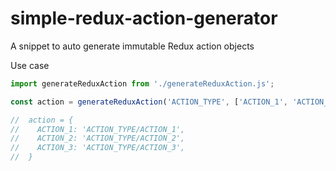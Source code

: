 # simple-redux-action-generator
A snippet to auto generate immutable Redux action objects

Use case

```javascript
import generateReduxAction from './generateReduxAction.js';

const action = generateReduxAction('ACTION_TYPE', ['ACTION_1', 'ACTION_2', 'ACTION_3']);

//  action = {
//    ACTION_1: 'ACTION_TYPE/ACTION_1',
//    ACTION_2: 'ACTION_TYPE/ACTION_2',
//    ACTION_3: 'ACTION_TYPE/ACTION_3',
//  }
```
